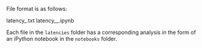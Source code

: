 File format is as follows:

latency_<scheduler>_<budget>_<period>.txt
latency_<scheduler>_<budget>_<period>_<analysis>.ipynb


Each file in the `latencies` folder has a corresponding analysis in the form of an iPython notebook in the `notebooks` folder. 
